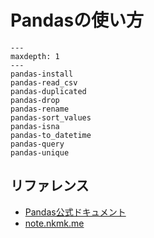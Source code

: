# Pandasの使い方

```{toctree}
---
maxdepth: 1
---
pandas-install
pandas-read_csv
pandas-duplicated
pandas-drop
pandas-rename
pandas-sort_values
pandas-isna
pandas-to_datetime
pandas-query
pandas-unique
```

## リファレンス

- [Pandas公式ドキュメント](https://pandas.pydata.org/docs/)
- [note.nkmk.me](https://note.nkmk.me/pandas/)
